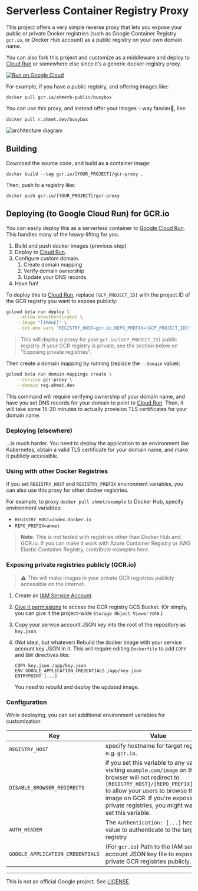 # Serverless Container Registry Proxy

This project offers a very simple reverse proxy that lets you expose your
public or private Docker registries (such as Google Container Registry `gcr.io`,
or Docker Hub account) as a public registry on your own domain name.

You can also fork this project and customize as a middleware and deploy to
[Cloud Run][run] or somewhere else since it’s a generic docker-registry proxy.

[![Run on Google Cloud](https://storage.googleapis.com/cloudrun/button.png)](https://console.cloud.google.com/cloudshell/editor?shellonly=true&cloudshell_image=gcr.io/cloudrun/button&cloudshell_git_repo=https://github.com/andrewhowdencom/serverless-registry-proxy)

For example, if you have a public registry, and offering images like:

    docker pull gcr.io/ahmetb-public/busybox

You can use this proxy, and instead offer your images ✨way fancier🎩, like:

    docker pull r.ahmet.dev/busybox

![architecture diagram](./docs/img/diagram.svg)

## Building

Download the source code, and build as a container image:

    docker build --tag gcr.io/[YOUR_PROJECT]/gcr-proxy .

Then, push to a registry like:

    docker push gcr.io/[YOUR_PROJECT]/gcr-proxy

## Deploying (to Google Cloud Run) for GCR.io

You can easily deploy this as a serverless container to [Google Cloud Run][run].
This handles many of the heavy-lifting for you.

1. Build and push docker images (previous step)
1. Deploy to [Cloud Run][run].
1. Configure custom domain.
   1. Create domain mapping
   1. Verify domain ownership
   1. Update your DNS records
1. Have fun!

To deploy this to [Cloud Run][run], replace `[GCP_PROJECT_ID]` with the project
ID of the GCR registry you want to expose publicly:

```sh
gcloud beta run deploy \
    --allow-unauthenticated \
    --image "[IMAGE]" \
    --set-env-vars "REGISTRY_HOST=gcr.io,REPO_PREFIX=[GCP_PROJECT_ID]"
```

> This will deploy a proxy for your `gcr.io/[GCP_PROJECT_ID]` public registry.
> If your GCR registry is private, see the section below on "Exposing private
> registries".

Then create a domain mapping by running (replace the `--domain` value):

```sh
gcloud beta run domain-mappings create \
    --service gcr-proxy \
    --domain reg.ahmet.dev
```

This command will require verifying ownership of your domain name, and have you
set DNS records for your domain to point to [Cloud Run][run]. Then, it will take
some 15-20 minutes to actually provision TLS certificates for your domain name.

### Deploying (elsewhere)

...is much harder. You need to deploy the application to an environment like
Kubernetes, obtain a valid TLS certificate for your domain name, and make it
publicly accessible.

### Using with other Docker Registries

If you set `REGISTRY_HOST` and `REGISTRY_PREFIX` environment variables, you can
also use this proxy for other docker registries.

For example, to proxy `docker pull ahmet/example` to Docker Hub, specify
environment variables:

- `REGISTRY_HOST=index.docker.io`
- `REPO_PREFIX=ahmet`

> **Note:** This is not tested with registries other than Docker Hub and GCR.io.
> If you can make it work with Azure Container Registry or AWS Elastic Container
> Registry, contribute examples here.

### Exposing private registries publicly (GCR.io)

> ⚠️ This will make images in your private GCR registries publicly accessible on
> the internet.

1. Create an [IAM Service
   Account](https://cloud.google.com/iam/docs/creating-managing-service-accounts#creating_a_service_account).

1. [Give it
   permissions](https://cloud.google.com/container-registry/docs/access-control)
   to access the GCR registry GCS Bucket. (Or simply, you can give it the
   project-wide `Storage Object Viewer` role.)

1. Copy your service account JSON key into the root of the repository as
   `key.json`.

1. (Not ideal, but whatever) Rebuild the docker image with your service account
   key JSON in it. This will require editing `Dockerfile` to add `COPY` and
   `ENV` directives like:

       COPY key.json /app/key.json
       ENV GOOGLE_APPLICATION_CREDENTIALS /app/key.json
       ENTRYPOINT [...]

   You need to rebuild and deploy the updated image.

### Configuration

While deploying, you can set additional environment variables for customization:

| Key | Value |
|-----|-------|
| `REGISTRY_HOST` | specify  hostname for target registry, e.g. `gcr.io`. |
| `DISABLE_BROWSER_REDIRECTS` |  if you set this variable to any value,   visiting `example.com/image` on this browser will not redirect to  `[REGISTRY_HOST]/[REPO_PREFIX]/image` to allow your users to browse the image on GCR. If you're exposing private registries, you might want to set this variable. |
| `AUTH_HEADER` | The `Authentication: [...]` header’s value to authenticate to the target registry |
| `GOOGLE_APPLICATION_CREDENTIALS` | (For `gcr.io`) Path to the IAM service account JSON key  file to expose the private GCR registries publicly. |

-----

This is not an official Google project. See [LICENSE](./LICENSE).

[run]: https://cloud.google.com/run
